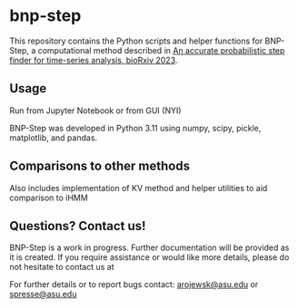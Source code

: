# bnp-step

This repository contains the Python scripts and helper functions for BNP-Step, a computational method described in [An accurate probabilistic step finder for time-series analysis, bioRxiv 2023](https://www.biorxiv.org/content/10.1101/2023.09.19.558535v1).

## Usage

Run from Jupyter Notebook or from GUI (NYI)

BNP-Step was developed in Python 3.11 using numpy, scipy, pickle, matplotlib, and pandas.

## Comparisons to other methods

Also includes implementation of KV method and helper utilities to aid comparison to iHMM

## Questions? Contact us!

BNP-Step is a work in progress. Further documentation will be provided as it is created. If you require assistance or would like more details, please do not hesitate to contact us at

For further details or to report bugs contact: arojewsk@asu.edu or spresse@asu.edu

